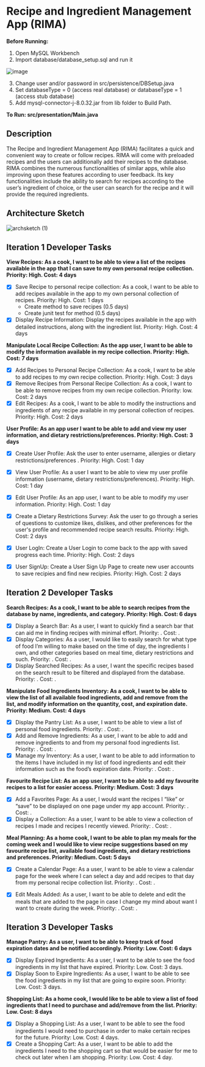 # Recipe and Ingredient Management App (RIMA)

**Before Running:**
1. Open MySQL Workbench
2. Import database/database_setup.sql and run it

![image](https://user-images.githubusercontent.com/51792193/224358614-d0b80140-b5ec-4310-b698-9420474e1587.png)

3. Change user and/or password in src/persistence/DBSetup.java
4. Set databaseType = 0 (access real database) or databaseType = 1 (access stub database)
5. Add mysql-connector-j-8.0.32.jar from lib folder to Build Path.

**To Run: src/presentation/Main.java**

## Description
The Recipe and Ingredient Management App (RIMA) facilitates a quick and convenient way to create or follow recipes. RIMA will come with preloaded recipes and the users can additionally add their recipes to the database. RIMA combines the numerous functionalities of similar apps, while also improving upon these features according to user feedback. Its key functionalities include the ability to search for recipes according to the user’s ingredient of choice, or the user can search for the recipe and it will provide the required ingredients.

## Architecture Sketch
![archsketch (1)](https://user-images.githubusercontent.com/51792193/231021371-ee1f21a9-d9f0-498d-98c0-b2ce2374df67.jpg)

## Iteration 1 Developer Tasks
**View Recipes:  As a cook, I want to be able to view a list of the recipes available in the app that I can save to my own personal recipe collection. Priority: High. Cost: 4 days**
- [x] Save Recipe to personal recipe collection: As a cook, I want to be able to add recipes available in the app to my own personal collection of recipes. Priority: High. Cost: 1 days
  - Create method to save recipes (0.5 days)
  - Create junit test for method (0.5 days)
- [x] Display Recipe Information: Display the recipes available in the app with detailed instructions, along with the ingredient list. Priority: High. Cost: 4 days

**Manipulate Local Recipe Collection: As the app user, I want to be able to modify the information available in my recipe collection.  Priority: High. Cost: 7 days**
- [x] Add Recipes to Personal Recipe Collection:  As a cook, I want to be able to add recipes to my own recipe collection. Priority: High. Cost: 3 days
- [x] Remove Recipes from Personal Recipe Collection:  As a cook, I want to be able to remove recipes from my own recipe collection. Priority: low. Cost: 2 days
- [x] Edit Recipes:  As a cook, I want to be able to modify the instructions and ingredients of any recipe available in my personal collection of recipes. Priority: High. Cost: 2 days

**User Profile:  As an app user I want to be able to add and view my user information, and dietary restrictions/preferences.  Priority: High. Cost: 3 days**
- [x] Create User Profile:  Ask the user to enter username, allergies or dietary restrictions/preferences .  Priority: High. Cost: 1 day
- [x] View User Profile: As a user I want to be able to view my user profile information (username, dietary restrictions/preferences). Priority: High. Cost: 1 day 
- [x] Edit User Profile:  As an app user, I want to be able to modify my user information.  Priority: High. Cost: 1 day
- [x] Create a Dietary Restrictions Survey: Ask the user to go through a series of questions to customize likes, dislikes, and other preferences for the user's profile and recommended recipe search results. Priority: High. Cost: 2 days
- [x] User LogIn: Create a User Login to come back to the app with saved progress each time. Priority: High. Cost: 2 days
- [x] User SignUp: Create a User Sign Up Page to create new user accounts to save recipies and find new recipies. Priority: High. Cost: 2 days


## Iteration 2 Developer Tasks
**Search Recipes:  As a cook, I want to be able to search recipes from the database by name, ingredients, and category.  Priority: High. Cost: 6 days**
- [x] Display a Search Bar: As a user, I want to quickly find a search bar that can aid me in finding recipes with minimal effort. Priority: . Cost: .
- [x] Display Categories: As a user, I would like to easily search for what type of food I’m willing to make based on the time of day, the ingredients I own, and other categories based on meal time, dietary restrictions and such. Priority: . Cost: .
- [x] Display Searched Recipes: As a user, I want the specific recipes based on the search result to be filtered and displayed from the database. Priority: . Cost: .

**Manipulate Food Ingredients Inventory:  As a cook, I want to be able to view the list of all available food ingredients, add and remove from the list, and modify information on the quantity, cost, and expiration date.  Priority: Medium. Cost: 4 days**
- [x] Display the Pantry List: As a user, I want to be able to view a list of personal food ingredients. Priority: . Cost: .
- [x] Add and Remove Ingredients: As a user, I want to be able to add and remove ingredients to and from my personal food ingredients list. Priority: . Cost: .
- [x] Manage my Inventory: As a user, I want to be able to add information to the items I have included in my list of food ingredients and edit their information such as the food’s expiration date. Priority: . Cost: .

**Favourite Recipe List:  As an app user, I want to be able to add my favourite recipes to a list for easier access.  Priority: Medium. Cost: 3 days**
- [x] Add a Favorites Page: As a user, I would want the recipes I “like” or “save” to be displayed on one page under my app account. Priority: . Cost: .
- [x] Display a Collection: As a user, I want to be able to view a collection of recipes I made and recipes I recently viewed. Priority: . Cost: .

**Meal Planning:  As a home cook, I want to be able to plan my meals for the coming week and I would like to view recipe suggestions based on my favourite recipe list, available food ingredients, and dietary restrictions and preferences.  Priority: Medium. Cost: 5 days**
- [x] Create a Calendar Page: As a user, I want to be able to view a calendar page for the week where I can select a day and add recipes to that day from my personal recipe collection list. Priority: . Cost: .
- [x] Edit Meals Added: As a user, I want to be able to delete and edit the meals that are added to the page in case I change my mind about want I want to create during the week. Priority: . Cost: .


## Iteration 3 Developer Tasks
**Manage Pantry:  As a user, I want to be able to keep track of food expiration dates and be notified accordingly.  Priority: Low. Cost: 6 days**
- [x] Display Expired Ingredients: As a user, I want to be able to see the food ingredients in my list that have expired. Priority: Low. Cost: 3 days.
- [x] Display Soon to Expire Ingredients: As a user, I want to be able to see the food ingredients in my list that are going to expire soon. Priority: Low. Cost: 3 days.

**Shopping List:  As a home cook, I would like to be able to view a list of food ingredients that I need to purchase and add/remove from the list.  Priority: Low. Cost: 8 days**
- [x] Display a Shopping List: As a user, I want to be able to see the food ingredients I would need to purchase in order to make certain recipes for the future. Priority: Low. Cost: 4 days.
- [x] Create a Shopping Cart: As a user, I want to be able to add the ingredients I need to the shopping cart so that would be easier for me to check out later when I am shopping. Priority: Low. Cost: 4 day.

